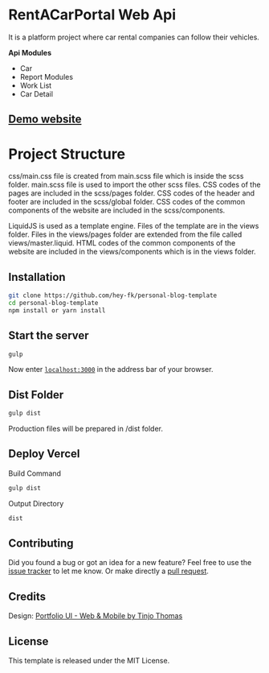 # RentACarPortal Web Api

It is a platform project where car rental companies can follow their vehicles.

**Api Modules**
- Car
- Report Modules
- Work List
- Car Detail

## [Demo website](https://budgetmanager.avnikasikci.com/)
# Project Structure

css/main.css file is created from main.scss file which is inside the scss folder. 
main.scss file is used to import the other scss files. CSS codes of the pages are included in the scss/pages folder. CSS codes of the header and footer are included in the scss/global folder. CSS codes of the common components of the website are included in the scss/components.

LiquidJS is used as a template engine.
Files of the template are in the views folder.
Files in the views/pages folder are extended from the file called views/master.liquid. HTML codes of the common components of the website are included in the views/components which is in the views folder.

## Installation

```bash
git clone https://github.com/hey-fk/personal-blog-template
cd personal-blog-template
npm install or yarn install
```

## Start the server

```bash
gulp
```

Now enter [`localhost:3000`](http://localhost:3000) in the address bar of your browser.

## Dist Folder

```bash
gulp dist
```

Production files will be prepared in /dist folder.

## Deploy Vercel

Build Command
```bash
gulp dist
```

Output Directory
```bash
dist
```

## Contributing

Did you found a bug or got an idea for a new feature? Feel free to use the [issue tracker](https://github.com/hey-fk/personal-blog-template/issues) to let me know. Or make directly a [pull request](https://github.com/hey-fk/personal-blog-template/pulls).

## Credits

Design: [Portfolio UI - Web & Mobile by Tinjo Thomas](https://www.figma.com/community/file/882879599442878081)

## License

This template is released under the MIT License.
